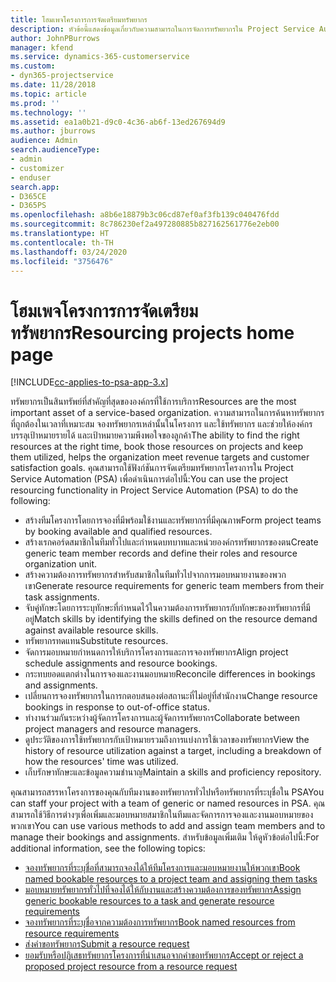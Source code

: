 ```yaml
---
title: โฮมเพจโครงการการจัดเตรียมทรัพยากร
description: หัวข้อนี้แสดงข้อมูลเกี่ยวกับความสามารถในการจัดการทรัพยากรใน Project Service Automation (PSA) for Dynamics 365
author: JohnPBurrows
manager: kfend
ms.service: dynamics-365-customerservice
ms.custom:
- dyn365-projectservice
ms.date: 11/28/2018
ms.topic: article
ms.prod: ''
ms.technology: ''
ms.assetid: ea1a0b21-d9c0-4c36-ab6f-13ed267694d9
ms.author: jburrows
audience: Admin
search.audienceType:
- admin
- customizer
- enduser
search.app:
- D365CE
- D365PS
ms.openlocfilehash: a8b6e18879b3c06cd87ef0af3fb139c040476fdd
ms.sourcegitcommit: 8c786230ef2a497280885b827162561776e2eb00
ms.translationtype: HT
ms.contentlocale: th-TH
ms.lasthandoff: 03/24/2020
ms.locfileid: "3756476"
---
```

# <a name="resourcing-projects-home-page"></a><span data-ttu-id="947ae-103">โฮมเพจโครงการการจัดเตรียมทรัพยากร</span><span class="sxs-lookup"><span data-stu-id="947ae-103">Resourcing projects home page</span></span>

[!INCLUDE[cc-applies-to-psa-app-3.x](../includes/cc-applies-to-psa-app-3x.md)]

<span data-ttu-id="947ae-104">ทรัพยากรเป็นสินทรัพย์ที่สำคัญที่สุดขององค์กรที่ใช้การบริการ</span><span class="sxs-lookup"><span data-stu-id="947ae-104">Resources are the most important asset of a service-based organization.</span></span> <span data-ttu-id="947ae-105">ความสามารถในการค้นหาทรัพยากรที่ถูกต้องในเวลาที่เหมาะสม จองทรัพยากรเหล่านั้นในโครงการ และใช้ทรัพยากร และช่วยให้องค์กรบรรลุเป้าหมายรายได้ และเป้าหมายความพึงพอใจของลูกค้า</span><span class="sxs-lookup"><span data-stu-id="947ae-105">The ability to find the right resources at the right time, book those resources on projects and keep them utilized, helps the organization meet revenue targets and customer satisfaction goals.</span></span> <span data-ttu-id="947ae-106">คุณสามารถใช้ฟังก์ชันการจัดเตรียมทรัพยากรโครงการใน Project Service Automation (PSA) เพื่อดำเนินการต่อไปนี้:</span><span class="sxs-lookup"><span data-stu-id="947ae-106">You can use the project resourcing functionality in Project Service Automation (PSA) to do the following:</span></span>

- <span data-ttu-id="947ae-107">สร้างทีมโครงการโดยการจองที่มีพร้อมใช้งานและทรัพยากรที่มีคุณภาพ</span><span class="sxs-lookup"><span data-stu-id="947ae-107">Form project teams by booking available and qualified resources.</span></span>
- <span data-ttu-id="947ae-108">สร้างเรกคอร์ดสมาชิกในทีมทั่วไปและกำหนดบทบาทและหน่วยองค์กรทรัพยากรของตน</span><span class="sxs-lookup"><span data-stu-id="947ae-108">Create generic team member records and define their roles and resource organization unit.</span></span>
- <span data-ttu-id="947ae-109">สร้างความต้องการทรัพยากรสำหรับสมาชิกในทีมทั่วไปจากการมอบหมายงานของพวกเขา</span><span class="sxs-lookup"><span data-stu-id="947ae-109">Generate resource requirements for generic team members from their task assignments.</span></span>
- <span data-ttu-id="947ae-110">จับคู่ทักษะโดยการระบุทักษะที่กำหนดไว้ในความต้องการทรัพยากรกับทักษะของทรัพยากรที่มีอยู่</span><span class="sxs-lookup"><span data-stu-id="947ae-110">Match skills by identifying the skills defined on the resource demand against available resource skills.</span></span>
- <span data-ttu-id="947ae-111">ทรัพยากรทดแทน</span><span class="sxs-lookup"><span data-stu-id="947ae-111">Substitute resources.</span></span>
- <span data-ttu-id="947ae-112">จัดการมอบหมายกำหนดการให้บริการโครงการและการจองทรัพยากร</span><span class="sxs-lookup"><span data-stu-id="947ae-112">Align project schedule assignments and resource bookings.</span></span>
- <span data-ttu-id="947ae-113">กระทบยอดแตกต่างในการจองและงานมอบหมาย</span><span class="sxs-lookup"><span data-stu-id="947ae-113">Reconcile differences in bookings and assignments.</span></span>
- <span data-ttu-id="947ae-114">เปลี่ยนการจองทรัพยากรในการกตอบสนองต่อสถานะที่ไม่อยู่ที่สำนักงาน</span><span class="sxs-lookup"><span data-stu-id="947ae-114">Change resource bookings in response to out-of-office status.</span></span>
- <span data-ttu-id="947ae-115">ทำงานร่วมกันระหว่างผู้จัดการโครงการและผู้จัดการทรัพยากร</span><span class="sxs-lookup"><span data-stu-id="947ae-115">Collaborate between project managers and resource managers.</span></span>
- <span data-ttu-id="947ae-116">ดูประวัติของการใช้ทรัพยากรกับเป้าหมายรวมถึงการแบ่งการใช้เวลาของทรัพยากร</span><span class="sxs-lookup"><span data-stu-id="947ae-116">View the history of resource utilization against a target, including a breakdown of how the resources' time was utilized.</span></span>
- <span data-ttu-id="947ae-117">เก็บรักษาทักษะและข้อมูลความชำนาญ</span><span class="sxs-lookup"><span data-stu-id="947ae-117">Maintain a skills and proficiency repository.</span></span>


<span data-ttu-id="947ae-118">คุณสามารถสรรหาโครงการของคุณกับทีมงานของทรัพยากรทั่วไปหรือทรัพยากรที่ระบุชื่อใน PSA</span><span class="sxs-lookup"><span data-stu-id="947ae-118">You can staff your project with a team of generic or named resources in PSA.</span></span> <span data-ttu-id="947ae-119">คุณสามารถใช้วิธีการต่างๆเพื่อเพิ่มและมอบหมายสมาชิกในทีมและจัดการการจองและงานมอบหมายของพวกเขา</span><span class="sxs-lookup"><span data-stu-id="947ae-119">You can use various methods to add and assign team members and to manage their bookings and assignments.</span></span> <span data-ttu-id="947ae-120">สำหรับข้อมูลเพิ่มเติม ให้ดูหัวข้อต่อไปนี้:</span><span class="sxs-lookup"><span data-stu-id="947ae-120">For additional information, see the following topics:</span></span>

- [<span data-ttu-id="947ae-121">จองทรัพยากรที่ระบุชื่อที่สามารถจองได้ให้ทีมโครงการและมอบหมายงานให้พวกเขา</span><span class="sxs-lookup"><span data-stu-id="947ae-121">Book named bookable resources to a project team and assigning them tasks</span></span>](assign-named-bookable-resource.md)
- [<span data-ttu-id="947ae-122">มอบหมายทรัพยากรทั่วไปที่จองได้ให้กับงานและสร้างความต้องการของทรัพยากร</span><span class="sxs-lookup"><span data-stu-id="947ae-122">Assign generic bookable resources to a task and generate resource requirements</span></span>](assign-generic-bookable-resource.md)
- [<span data-ttu-id="947ae-123">จองทรัพยากรที่ระบุชื่อจากความต้องการทรัพยากร</span><span class="sxs-lookup"><span data-stu-id="947ae-123">Book named resources from resource requirements</span></span>](book-named-resource.md)
- [<span data-ttu-id="947ae-124">ส่งคำขอทรัพยากร</span><span class="sxs-lookup"><span data-stu-id="947ae-124">Submit a resource request</span></span>](submit-resource-request.md)
- [<span data-ttu-id="947ae-125">ยอมรับหรือปฏิเสธทรัพยากรโครงการที่นำเสนอจากคำขอทรัพยากร</span><span class="sxs-lookup"><span data-stu-id="947ae-125">Accept or reject a proposed project resource from a resource request</span></span>](accept-reject-proposed-resource.md)
